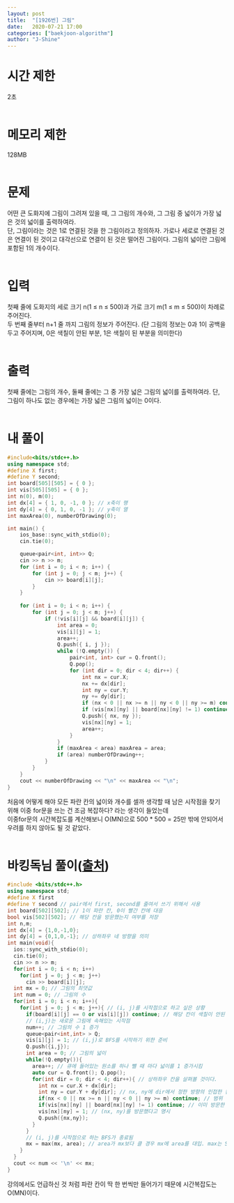 ```yaml
---
layout: post
title:  "[1926번] 그림"
date:   2020-07-21 17:00
categories: ["baekjoon-algorithm"]
author: "J-Shine"
---
```

# 시간 제한
2초<br><br>

# 메모리 제한
128MB<br><br>

# 문제  
어떤 큰 도화지에 그림이 그려져 있을 때, 그 그림의 개수와, 그 그림 중 넓이가 가장 넓은 것의 넓이를 출력하여라.<br>
단, 그림이라는 것은 1로 연결된 것을 한 그림이라고 정의하자. 가로나 세로로 연결된 것은 연결이 된 것이고 대각선으로 연결이 된 것은 떨어진 그림이다. 그림의 넓이란 그림에 포함된 1의 개수이다.<br><br>

# 입력  
첫째 줄에 도화지의 세로 크기 n(1 ≤ n ≤ 500)과 가로 크기 m(1 ≤ m ≤ 500)이 차례로 주어진다. <br>
두 번째 줄부터 n+1 줄 까지 그림의 정보가 주어진다. (단 그림의 정보는 0과 1이 공백을 두고 주어지며, 0은 색칠이 안된 부분, 1은 색칠이 된 부분을 의미한다)<br><br>

# 출력  

첫째 줄에는 그림의 개수, 둘째 줄에는 그 중 가장 넓은 그림의 넓이를 출력하여라. 단, 그림이 하나도 없는 경우에는 가장 넓은 그림의 넓이는 0이다.<br><br>

# 내 풀이

```c++
#include<bits/stdc++.h>
using namespace std;
#define X first;
#define Y second;
int board[505][505] = { 0 };
int vis[505][505] = { 0 };
int n(0), m(0);
int dx[4] = { 1, 0, -1, 0 }; // x축이 행
int dy[4] = { 0, 1, 0, -1 }; // y축이 열
int maxArea(0), numberOfDrawing(0);

int main() {
	ios_base::sync_with_stdio(0);
	cin.tie(0);

	queue<pair<int, int>> Q;
	cin >> n >> m;
	for (int i = 0; i < n; i++) {
		for (int j = 0; j < m; j++) {
			cin >> board[i][j];
		}
	}
	
	for (int i = 0; i < n; i++) {
		for (int j = 0; j < m; j++) {
			if (!vis[i][j] && board[i][j]) {
				int area = 0;
				vis[i][j] = 1;
				area++;
				Q.push({ i, j });
				while (!Q.empty()) {
					pair<int, int> cur = Q.front();
					Q.pop();
					for (int dir = 0; dir < 4; dir++) {
						int nx = cur.X;
						nx += dx[dir];
						int ny = cur.Y;
						ny += dy[dir];
						if (nx < 0 || nx >= n || ny < 0 || ny >= m) continue;
						if (vis[nx][ny] || board[nx][ny] != 1) continue;
						Q.push({ nx, ny });
						vis[nx][ny] = 1;
						area++;
					}
				}
				if (maxArea < area) maxArea = area;
				if (area) numberOfDrawing++;
			}
		}
	}
	cout << numberOfDrawing << "\n" << maxArea << "\n";
}
```
처음에 어떻게 해야 모든 파란 칸의 넓이와 개수를 셀까 생각할 때 남은 시작점을 찾기 위해 이중 for문을 쓰는 건 조금 복잡하다? 라는 생각이 들었는데<br>
이중for문의 시간복잡도를 계산해보니 O(MN)으로 500 * 500 = 25만 밖에 안되어서 우려를 하지 않아도 될 것 같았다.<br><br>

# 바킹독님 풀이([출처](http://boj.kr/2edfa3c97260480d81e3133d389c119f))

```c++
#include <bits/stdc++.h>
using namespace std;
#define X first
#define Y second // pair에서 first, second를 줄여서 쓰기 위해서 사용
int board[502][502]; // 1이 파란 칸, 0이 빨간 칸에 대응
bool vis[502][502]; // 해당 칸을 방문했는지 여부를 저장
int n,m;
int dx[4] = {1,0,-1,0};
int dy[4] = {0,1,0,-1}; // 상하좌우 네 방향을 의미
int main(void){
  ios::sync_with_stdio(0);
  cin.tie(0);
  cin >> n >> m;
  for(int i = 0; i < n; i++)
    for(int j = 0; j < m; j++)
      cin >> board[i][j];
  int mx = 0; // 그림의 최댓값
  int num = 0; // 그림의 수
  for(int i = 0; i < n; i++){
    for(int j = 0; j < m; j++){ // (i, j)를 시작점으로 하고 싶은 상황
      if(board[i][j] == 0 or vis[i][j]) continue; // 해당 칸이 색칠이 안된 부분(0)이거나 이미 (i, j)를 방문했을 경우 넘어감
      // (i,j)는 새로운 그림에 속해있는 시작점
      num++; // 그림의 수 1 증가
      queue<pair<int,int> > Q;
      vis[i][j] = 1; // (i,j)로 BFS를 시작하기 위한 준비
      Q.push({i,j});
      int area = 0; // 그림의 넓이
      while(!Q.empty()){
        area++; // 큐에 들어있는 원소를 하나 뺄 때 마다 넓이를 1 증가시킴
        auto cur = Q.front(); Q.pop();
        for(int dir = 0; dir < 4; dir++){ // 상하좌우 칸을 살펴볼 것이다.
          int nx = cur.X + dx[dir];
          int ny = cur.Y + dy[dir]; // nx, ny에 dir에서 정한 방향의 인접한 칸의 좌표가 들어감
          if(nx < 0 || nx >= n || ny < 0 || ny >= m) continue; // 범위 밖일 경우 넘어감
          if(vis[nx][ny] || board[nx][ny] != 1) continue; // 이미 방문한 칸이거나 파란 칸이 아닐 경우
          vis[nx][ny] = 1; // (nx, ny)를 방문했다고 명시
          Q.push({nx,ny});
        }
      }
      // (i, j)를 시작점으로 하는 BFS가 종료됨
      mx = max(mx, area); // area가 mx보다 클 경우 mx에 area를 대입. max는 STL에 정의된 함수
    }
  }
  cout << num << '\n' << mx;
}
```
강의에서도 언급하신 것 처럼 파란 칸이 딱 한 번씩만 들어가기 때문에 시간복잡도는 O(MN)이다.
